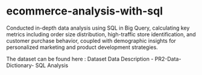 # ecommerce-analysis-with-sql
Conducted in-depth data analysis using SQL in Big Query, calculating key metrics including order size distribution, high-traffic store identification, and customer purchase behavior, coupled with demographic insights for personalized marketing and product development strategies.

The dataset can be found here : Dataset
Data Description - PR2-Data-Dictionary- SQL Analysis
